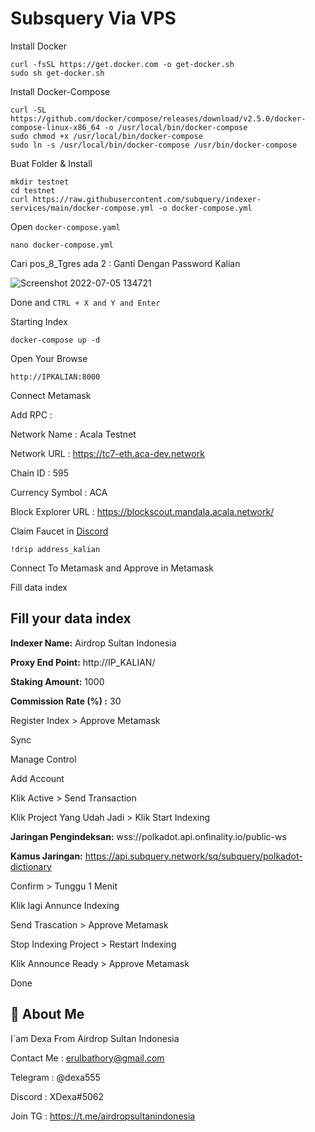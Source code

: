 
# Subsquery Via VPS

Install Docker

```
curl -fsSL https://get.docker.com -o get-docker.sh
sudo sh get-docker.sh
````
Install Docker-Compose
```
curl -SL https://github.com/docker/compose/releases/download/v2.5.0/docker-compose-linux-x86_64 -o /usr/local/bin/docker-compose
sudo chmod +x /usr/local/bin/docker-compose
sudo ln -s /usr/local/bin/docker-compose /usr/bin/docker-compose
```
Buat Folder & Install

```
mkdir testnet
cd testnet
curl https://raw.githubusercontent.com/subquery/indexer-services/main/docker-compose.yml -o docker-compose.yml
```
Open `docker-compose.yaml`
```
nano docker-compose.yml
```
Cari pos_8_Tgres ada 2 : Ganti Dengan Password Kalian

![Screenshot 2022-07-05 134721](https://user-images.githubusercontent.com/65535542/177267691-e4262b57-3855-44e4-aeed-0613127364a7.png)

Done and `CTRL + X and Y and Enter`

Starting Index
```
docker-compose up -d
```

Open Your Browse
```
http://IPKALIAN:8000
```
Connect Metamask

Add RPC :

Network Name : Acala Testnet


Network URL : https://tc7-eth.aca-dev.network


Chain ID : 595


Currency Symbol : ACA


Block Explorer URL : https://blockscout.mandala.acala.network/

Claim Faucet in [Discord](https://discord.gg/WW9BsDVS)
```
!drip address_kalian
```
Connect To Metamask and Approve in Metamask

Fill data index


## Fill your data index

**Indexer Name:** Airdrop Sultan Indonesia

**Proxy End Point:** http://IP_KALIAN/

**Staking Amount:** 1000

**Commission Rate (%) :** 30

 Register Index > Approve Metamask

Sync

Manage Control

Add Account

Klik Active > Send Transaction

Klik Project Yang Udah Jadi > Klik Start Indexing

**Jaringan Pengindeksan:** wss://polkadot.api.onfinality.io/public-ws

**Kamus Jaringan:** https://api.subquery.network/sq/subquery/polkadot-dictionary

Confirm > Tunggu 1 Menit

Klik lagi Annunce Indexing

Send Trascation > Approve Metamask

Stop Indexing Project > Restart Indexing

Klik Announce Ready > Approve Metamask

Done

## 🚀 About Me
I`am Dexa From Airdrop Sultan Indonesia

Contact Me : erulbathory@gmail.com

Telegram : @dexa555

Discord : XDexa#5062

Join TG : https://t.me/airdropsultanindonesia
